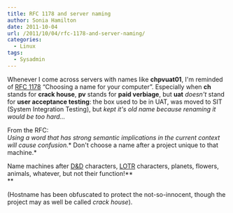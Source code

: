 ```yaml
---
title: RFC 1178 and server naming
author: Sonia Hamilton
date: 2011-10-04
url: /2011/10/04/rfc-1178-and-server-naming/
categories:
  - Linux
tags:
  - Sysadmin
---
```

Whenever I come across servers with names like **chpvuat01**, I'm reminded of [RFC 1178][1] &#8220;Choosing a name for your computer&#8221;. Especially when **ch** stands for **crack house**, **pv** stands for **paid verbiage**, but **uat** *doesn't* stand for **user acceptance testing**: the box used to be in UAT, was moved to SIT (System Integration Testing), but *kept it's old name because renaming it would be too hard&#8230;*

<!--more-->

From the RFC:  
*Using a word that has strong semantic implications in the current context will cause confusion.** Don't choose a name after a project unique to that machine.*

Name machines after [D&D][2] characters, [LOTR][3] characters, planets, flowers, animals, whatever, but not their function!**  
**

(Hostname has been obfuscated to protect the not-so-innocent, though the project may as well be called *crack house*).

 [1]: http://tools.ietf.org/html/rfc1178
 [2]: http://en.wikipedia.org/wiki/Dungeons_%26_Dragons
 [3]: http://en.wikipedia.org/wiki/The_Lord_of_the_Rings
